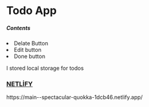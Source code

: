 <h1>Todo App</h1>

<h5>Contents</h5>
<li>Delate Button</li>
<li>Edit button</li>
<li>Done button</li>
<p>I stored local storage for todos </p>


<a href="https://main--spectacular-quokka-1dcb46.netlify.app/"><h3>NETLİFY</h3></a>
<p>https://main--spectacular-quokka-1dcb46.netlify.app/</p>
